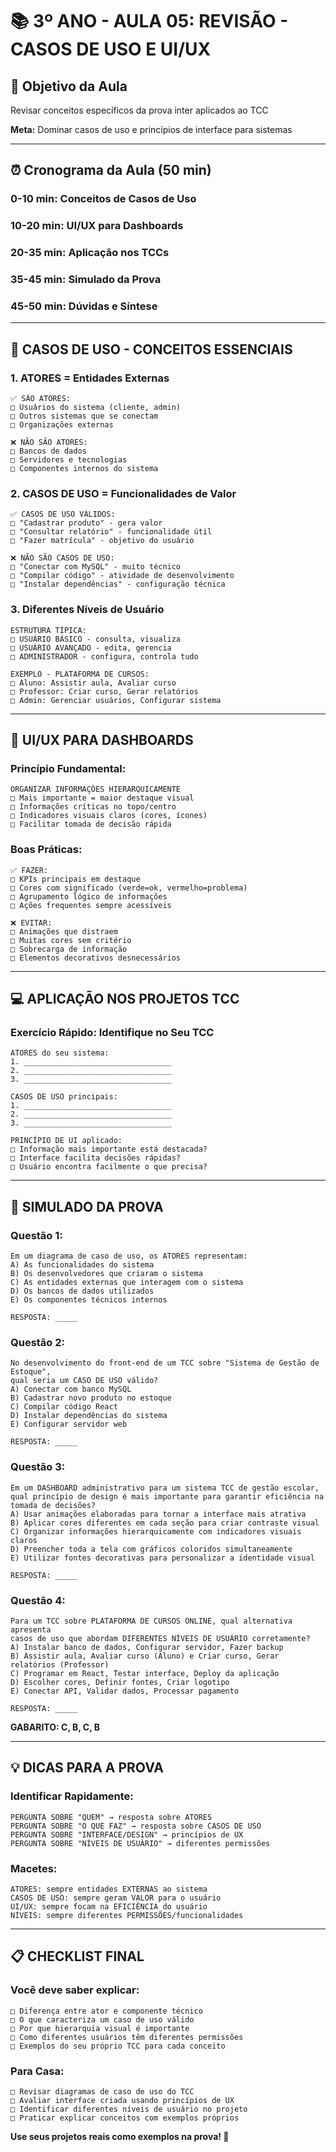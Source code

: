 # 📚 3º ANO - AULA 05: REVISÃO - CASOS DE USO E UI/UX

## 🎯 **Objetivo da Aula**
Revisar conceitos específicos da prova inter aplicados ao TCC

**Meta:** Dominar casos de uso e princípios de interface para sistemas

---

## ⏰ **Cronograma da Aula (50 min)**

### **0-10 min: Conceitos de Casos de Uso**
### **10-20 min: UI/UX para Dashboards** 
### **20-35 min: Aplicação nos TCCs**
### **35-45 min: Simulado da Prova**
### **45-50 min: Dúvidas e Síntese**

---

## 🎯 **CASOS DE USO - CONCEITOS ESSENCIAIS**

### **1. ATORES = Entidades Externas**
```
✅ SÃO ATORES:
□ Usuários do sistema (cliente, admin)
□ Outros sistemas que se conectam
□ Organizações externas

❌ NÃO SÃO ATORES:
□ Bancos de dados
□ Servidores e tecnologias
□ Componentes internos do sistema
```

### **2. CASOS DE USO = Funcionalidades de Valor**
```
✅ CASOS DE USO VÁLIDOS:
□ "Cadastrar produto" - gera valor
□ "Consultar relatório" - funcionalidade útil
□ "Fazer matrícula" - objetivo do usuário

❌ NÃO SÃO CASOS DE USO:
□ "Conectar com MySQL" - muito técnico
□ "Compilar código" - atividade de desenvolvimento
□ "Instalar dependências" - configuração técnica
```

### **3. Diferentes Níveis de Usuário**
```
ESTRUTURA TÍPICA:
□ USUÁRIO BÁSICO - consulta, visualiza
□ USUÁRIO AVANÇADO - edita, gerencia
□ ADMINISTRADOR - configura, controla tudo

EXEMPLO - PLATAFORMA DE CURSOS:
□ Aluno: Assistir aula, Avaliar curso
□ Professor: Criar curso, Gerar relatórios
□ Admin: Gerenciar usuários, Configurar sistema
```

---

## 🎨 **UI/UX PARA DASHBOARDS**

### **Princípio Fundamental:**
```
ORGANIZAR INFORMAÇÕES HIERARQUICAMENTE
□ Mais importante = maior destaque visual
□ Informações críticas no topo/centro
□ Indicadores visuais claros (cores, ícones)
□ Facilitar tomada de decisão rápida
```

### **Boas Práticas:**
```
✅ FAZER:
□ KPIs principais em destaque
□ Cores com significado (verde=ok, vermelho=problema)
□ Agrupamento lógico de informações
□ Ações frequentes sempre acessíveis

❌ EVITAR:
□ Animações que distraem
□ Muitas cores sem critério
□ Sobrecarga de informação
□ Elementos decorativos desnecessários
```

---

## 💻 **APLICAÇÃO NOS PROJETOS TCC**

### **Exercício Rápido: Identifique no Seu TCC**
```
ATORES do seu sistema:
1. _________________________________
2. _________________________________
3. _________________________________

CASOS DE USO principais:
1. _________________________________
2. _________________________________
3. _________________________________

PRINCÍPIO DE UI aplicado:
□ Informação mais importante está destacada?
□ Interface facilita decisões rápidas?
□ Usuário encontra facilmente o que precisa?
```

---

## 🧠 **SIMULADO DA PROVA**

### **Questão 1:**
```
Em um diagrama de caso de uso, os ATORES representam:
A) As funcionalidades do sistema
B) Os desenvolvedores que criaram o sistema
C) As entidades externas que interagem com o sistema
D) Os bancos de dados utilizados
E) Os componentes técnicos internos

RESPOSTA: _____
```

### **Questão 2:**
```
No desenvolvimento do front-end de um TCC sobre "Sistema de Gestão de Estoque", 
qual seria um CASO DE USO válido?
A) Conectar com banco MySQL
B) Cadastrar novo produto no estoque
C) Compilar código React
D) Instalar dependências do sistema
E) Configurar servidor web

RESPOSTA: _____
```

### **Questão 3:**
```
Em um DASHBOARD administrativo para um sistema TCC de gestão escolar, 
qual princípio de design é mais importante para garantir eficiência na tomada de decisões?
A) Usar animações elaboradas para tornar a interface mais atrativa
B) Aplicar cores diferentes em cada seção para criar contraste visual
C) Organizar informações hierarquicamente com indicadores visuais claros
D) Preencher toda a tela com gráficos coloridos simultaneamente
E) Utilizar fontes decorativas para personalizar a identidade visual

RESPOSTA: _____
```

### **Questão 4:**
```
Para um TCC sobre PLATAFORMA DE CURSOS ONLINE, qual alternativa apresenta 
casos de uso que abordam DIFERENTES NÍVEIS DE USUÁRIO corretamente?
A) Instalar banco de dados, Configurar servidor, Fazer backup
B) Assistir aula, Avaliar curso (Aluno) e Criar curso, Gerar relatórios (Professor)
C) Programar em React, Testar interface, Deploy da aplicação
D) Escolher cores, Definir fontes, Criar logotipo
E) Conectar API, Validar dados, Processar pagamento

RESPOSTA: _____
```

**GABARITO: C, B, C, B**

---

## 💡 **DICAS PARA A PROVA**

### **Identificar Rapidamente:**
```
PERGUNTA SOBRE "QUEM" → resposta sobre ATORES
PERGUNTA SOBRE "O QUE FAZ" → resposta sobre CASOS DE USO
PERGUNTA SOBRE "INTERFACE/DESIGN" → princípios de UX
PERGUNTA SOBRE "NÍVEIS DE USUÁRIO" → diferentes permissões
```

### **Macetes:**
```
ATORES: sempre entidades EXTERNAS ao sistema
CASOS DE USO: sempre geram VALOR para o usuário
UI/UX: sempre focam na EFICIÊNCIA do usuário
NÍVEIS: sempre diferentes PERMISSÕES/funcionalidades
```

---

## 📋 **CHECKLIST FINAL**

### **Você deve saber explicar:**
```
□ Diferença entre ator e componente técnico
□ O que caracteriza um caso de uso válido
□ Por que hierarquia visual é importante
□ Como diferentes usuários têm diferentes permissões
□ Exemplos do seu próprio TCC para cada conceito
```

### **Para Casa:**
```
□ Revisar diagramas de caso de uso do TCC
□ Avaliar interface criada usando princípios de UX
□ Identificar diferentes níveis de usuário no projeto
□ Praticar explicar conceitos com exemplos próprios
```

**Use seus projetos reais como exemplos na prova! 🚀**